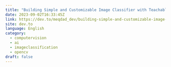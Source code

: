 ```yaml
---
title: "Building Simple and Customizable Image Classifier with Teachable Machine and Python"
date: 2023-09-02T16:33:45Z
link: https://dev.to/meqdad_dev/building-simple-and-customizable-image-classifier-with-teachable-machine-and-python-4jim?utm_medium=RSS&utm_source=news.12bit.vn
site: dev.to
language: English
category:
  - computervision
  - ai
  - imageclassification
  - opencv
draft: false
---
```

